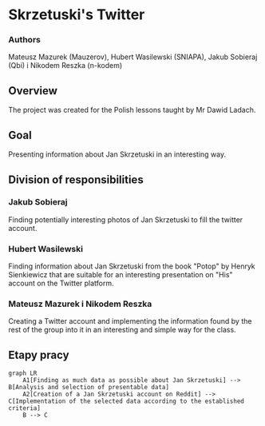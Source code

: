 # Skrzetuski's Twitter

### Authors
Mateusz Mazurek (Mauzerov), Hubert Wasilewski (SNIAPA), Jakub Sobieraj (Qbi) i Nikodem Reszka (n-kodem)

## Overview
The project was created for the Polish lessons taught by Mr Dawid Ladach.

## Goal
Presenting information about Jan Skrzetuski in an interesting way.

## Division of responsibilities
### Jakub Sobieraj
Finding potentially interesting photos of Jan Skrzetuski to fill the twitter account.

### Hubert Wasilewski
Finding information about Jan Skrzetuski from the book "Potop" by Henryk Sienkiewicz that are 
suitable for an interesting presentation on "His" account on the Twitter platform.

### Mateusz Mazurek i Nikodem Reszka
Creating a Twitter account and implementing the information found by the rest of the group 
into it in an interesting and simple way for the class.

## Etapy pracy
```mermaid
graph LR
    A1[Finding as much data as possible about Jan Skrzetuski] --> B[Analysis and selection of presentable data]
    A2[Creation of a Jan Skrzetuski account on Reddit] --> C[Implementation of the selected data according to the established criteria]
    B --> C
```
